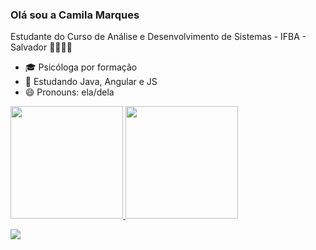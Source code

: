 ### Olá sou a Camila Marques

Estudante do Curso de Análise e Desenvolvimento de Sistemas - IFBA - Salvador 👩🏽‍💻💗
- 🎓 Psicóloga por formação
- 🌱 Estudando Java, Angular e JS
- 😄 Pronouns: ela/dela


 <div>
   <a href="https://github.com/marquescami">
  <img height="180em" src="https://github-readme-stats.vercel.app/api?username=marquescami&show_icons=true&theme=dracula&include_all_commits=true&count_private=true"/>
  <img height="180em" src="https://github-readme-stats.vercel.app/api/top-langs/?username=marquescami&layout=compact&langs_count=16&theme=dracula"/>
 </div>

  <a href="https://www.linkedin.com/in/camila-marques-6963a127" target="_blank"><img src="https://img.shields.io/badge/-LinkedIn-%230077B5?style=for-the-badge&logo=linkedin&logoColor=white" target="_blank"></a> 
<div style="display: inline_block"><br>

